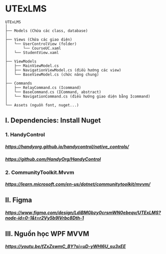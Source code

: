 # UTExLMS
```
UTExLMS
│
├── Models (Chứa các class, database)
│
├── Views (Chứa các giao diện)
│   └── UserControlView (folder)
│       └── CourseUC.xaml
│   └── StudentView.xaml
│       
├── ViewModels 
│   ├── MainViewModel.cs
│   ├── NavigationViewModel.cs (điều hướng các view)
│   └── BaseViewModel.cs (chức năng chung)
│
├── Commands
│   ├── RelayCommand.cs (Icommand)
│   └── BaseCommand.cs (ICommand, abstract)
│   └── NavigationCommand.cs (điều hướng giao diện bằng Icommand)
│
└── Assets (nguồn font, nuget...)
```
## I. Dependencies: Install Nuget
### 1. HandyControl
#####   https://handyorg.github.io/handycontrol/native_controls/
#####   https://github.com/HandyOrg/HandyControl
### 2. CommunityToolkit.Mvvm
#####   https://learn.microsoft.com/en-us/dotnet/communitytoolkit/mvvm/

## II. Figma
#####   https://www.figma.com/design/LdiBMGbzy0crsmWN0ebeqv/UTExLMS?node-id=0-1&t=r2Vy5b9lVrbc8Dth-1

## III. Nguồn học WPF MVVM
#####   https://youtu.be/fZxZswmC_BY?si=uD-yWHl6U_su3xEE
